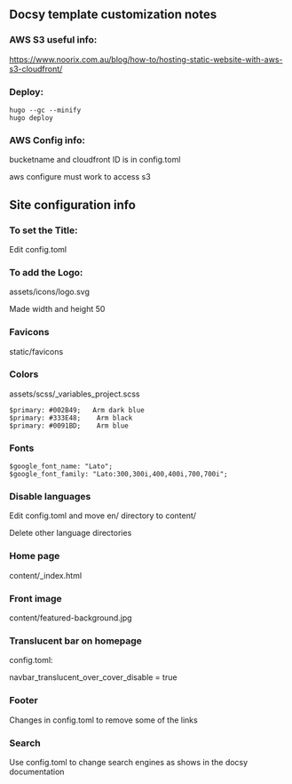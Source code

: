 ## Docsy template customization notes

### AWS S3 useful info:
https://www.noorix.com.au/blog/how-to/hosting-static-website-with-aws-s3-cloudfront/

### Deploy:
```
hugo --gc --minify
hugo deploy
```

### AWS Config info:

bucketname and cloudfront ID is in config.toml

aws configure must work to access s3

## Site configuration info

### To set the Title:

Edit config.toml

### To add the Logo:

assets/icons/logo.svg

Made width and height 50 

### Favicons

static/favicons

### Colors

assets/scss/_variables_project.scss
```
$primary: #002B49;   Arm dark blue
$primary: #333E48;    Arm black
$primary: #0091BD;    Arm blue
```

### Fonts

```
$google_font_name: "Lato";
$google_font_family: "Lato:300,300i,400,400i,700,700i";
```

### Disable languages

Edit config.toml and move en/ directory to content/ 

Delete other language directories

### Home page

content/_index.html

### Front image

content/featured-background.jpg

### Translucent bar on homepage

config.toml: 

navbar_translucent_over_cover_disable = true

### Footer

Changes in config.toml to remove some of the links

### Search

Use config.toml to change search engines as shows in the docsy documentation

